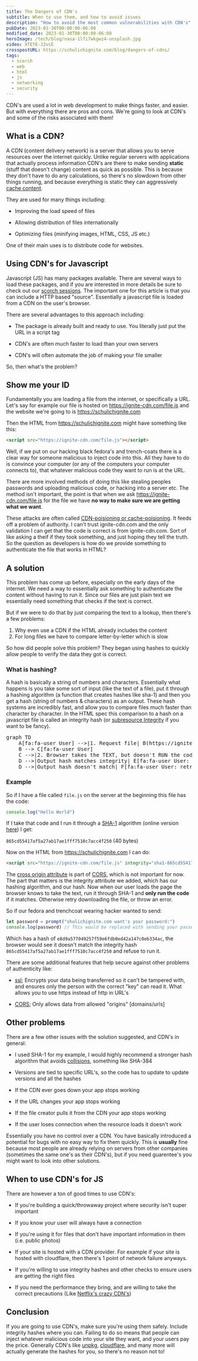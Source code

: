 ```yaml
---
title: The Dangers of CDN's
subtitle: When to use them, and how to avoid issues
description: "How to avoid the most common vulnerabilities with CDN's"
pubDate: 2023-01-30T00:00:00-06:00
modified_date: 2023-01-30T00:00:00-06:00
heroImage: /tech/blog/nasa-1lfi7wkgwz4-unsplash.jpg
video: XfEYE-J2vcE
crosspostURL: https://schulichignite.com/blog/dangers-of-cdns/
tags:
  - scorch
  - web
  - html
  - js
  - networking
  - security
---
```


CDN's are used a lot in web development to make things faster, and easier. But with everything there are pros and cons. We're going to look at CDN's and some of the risks associated with them!

## What is a CDN?

A CDN (content delivery network) is a server that allows you to serve resources over the internet quickly. Unlike regular servers with applications that actually process information CDN's are there to make sending **static** (stuff that doesn't change) content as quick as possible. This is because they don't have to do any calculations, so there's no slowdown from other things running, and because everything is static they can aggressively [cache content](https://aws.amazon.com/caching/).

They are used for many things including:

- Improving the load speed of files

- Allowing distribution of files internationally

- Optimizing files (minifying images, HTML, CSS, JS etc.)

One of their main uses is to distribute code for websites.

## Using CDN's for Javascript

Javascript (JS) has many packages available. There are several ways to load these packages, and if you are interested in more details be sure to check out our [scorch sessions](/scorch). The important one for this article is that you can include a HTTP based "source". Essentially a javascript file is loaded from a CDN on the user's browser. 

There are several advantages to this approach including:

- The package is already built and ready to use. You literally just put the URL in a script tag

- CDN's are often much faster to load than your own servers

- CDN's will often automate the job of making your file smaller

So, then what's the problem?

## Show me your ID

Fundamentally you are loading a file from the internet, or specifically a URL. Let's say for example our file is hosted on https://ignite-cdn.com/file.js and the website we're going to is https://schulichignite.com

Then the HTML from https://schulichignite.com might have something like this:

```html
<script src="https://ignite-cdn.com/file.js"></script>
```

Well, if we put on our hacking black fedora's and trench-coats there is a clear way for someone malicious to inject code into this. All they have to do is convince your computer (or any of the computers your computer connects to), that whatever malicious code they want to run is at the URL. 

There are more involved methods of doing this like stealing peoples passwords and uploading malicious code, or hacking into a server etc. The method isn't important, the point is that when we ask https://ignite-cdn.com/file.js for the file we have **no way to make sure we are getting what we want**.

These attacks are often called [CDN-poisioning or cache-poisioning](https://developers.cloudflare.com/cache/best-practices/avoid-web-poisoning/). It feeds off a problem of authority. I can't trust ignite-cdn.com and the only validation I can get that the code is correct is from ignite-cdn.com. Sort of like asking a theif if they took something, and just hoping they tell the truth. So the question as developers is how do we provide something to authenticate the file that works in HTML?

## A solution

This problem has come up before, especially on the early days of the internet. We need a way to essentially ask something to authenticate the content without having to run it. Since our files are just plain text we essentially need something that checks if the text is correct.

But if we were to do that by just comparing the text to a lookup, then there's a few problems:

1. Why even use a CDN if the HTML already includes the content
2. For long files we have to compare letter-by-letter which is slow

So how did people solve this problem? They began using hashes to quickly allow people to verify the data they got is correct. 

### What is hashing?

A hash is basically a string of numbers and characters. Essentially what happens is you take some sort of input (like the text of a file), put it through a hashing algorithm (a function that creates hashes like sha-1) and then you get a hash (string of numbers & characters) as an output. These hash systems are incredibly fast, and allow you to compare files much faster than character by character. In the HTML spec this comparison to a hash on a javascript file is called an integrity hash (or [subresource Integrity](https://developer.mozilla.org/en-US/docs/Web/Security/Subresource_Integrity) if you want to be fancy).

<pre class="mermaid">
graph TD
    A[fa:fa-user User] -->|1. Request file| B(https://ignite-cdn.com/file.js)
    B --> C[fa:fa-user User]
    C -->|2. Browser takes the TEXT, but doesn't RUN the code| D{hashing algorithm}
    D -->|Output hash matches integrity| E[fa:fa-user User: runs code]
    D -->|Output hash doesn't match| F[fa:fa-user User: retry or throw error]
</pre>

### Example

So if I have a file called `file.js`  on the server at the beginning this file has the code:

```js
console.log("Hello World")
```

If I take that code and I run it through a [SHA-1](https://www.geeksforgeeks.org/sha-1-hash-in-java/) algorithm (online version [here](https://codebeautify.org/sha1-hash-generator)) I get:

`865cd55417af5a27ab17ae1fff7510c7acc4f250` (40 bytes)

Now on the HTML from https://schulichignite.com I can do:

```html
<script src="https://ignite-cdn.com/file.js" integrity="sha1-865cd55417af5a27ab17ae1fff7510c7acc4f250" crossorigin="anonymous"></script>
```

The [cross origin attribute](https://developer.mozilla.org/en-US/docs/Web/HTML/Attributes/crossorigin) is part of [CORS](https://developer.mozilla.org/en-US/docs/Web/HTTP/CORS), which is not important for now. The part that matters is the integrity attribute we added, which has our hashing algorithm, and our hash. Now when our user loads the page the browser knows to take the text, run it through SHA-1 and **only run the code** if it matches. Otherwise retry downloading the file, or throw an error.

So if our fedora and trenchcoat wearing hacker wanted to send:

```js
let password = prompt("shulichignite.com want's your password:")
console.log(password) // This would be replaced with sending your password somewhere else
```

Which has a hash of `e8d9a577049257f59e6fdb0ed42a147c0eb334ac`, the browser would see it doesn't match the integrity hash `865cd55417af5a27ab17ae1fff7510c7acc4f250` and refuse to run it.

There are some additional features that help secure against other problems of authenticity like:

- [ssl](https://www.ssl.com/faqs/faq-what-is-ssl/); Encrypts your data being transferred so it can't be tampered with, and ensures only the person with the correct "key" can read it. What allows you to use https instead of http in URL's

- [CORS](https://developer.mozilla.org/en-US/docs/Web/HTTP/CORS); Only allows data from allowed "origins" [domains/urls]

## Other problems

There are a few other issues with the solution suggested, and CDN's in general:

- I used SHA-1 for my example, I would highly recommend a stronger hash algorithm that avoids [collisions](https://privacycanada.net/hash-functions/hash-collision-attack/), something like SHA-384

- Versions are tied to specific URL's, so the code has to update to update versions and all the hashes

- If the CDN ever goes down your app stops working

- If the URL changes your app stops working

- If the file creator pulls it from the CDN your app stops working

- If the user loses connection when the resource loads it doesn't work

Essentially you have no control over a CDN. You have basically introduced a potential for bugs with no easy way to fix them quickly. This is **usually** fine because most people are already relying on servers from other companies (sometimes the same one's as their CDN's), but if you need guarentee's you might want to look into other solutions.

## When to use CDN's for JS

There are however a ton of good times to use CDN's:

- If you're building a quick/throwaway project where security isn't super important

- If you know your user will always have a connection

- If you're using it for files that don't have important information in them (i.e. public photos)

- If your site is hosted with a CDN provider. For example if your site is hosted with cloudflare, then there's 1 point of network failure anyways.

- If you're willing to use integrity hashes and other checks to ensure users are getting the right files

- If you need the performance they bring, and are willing to take the correct precautions (Like [Netflix's crazy CDN's](https://www.theverge.com/22787426/netflix-cdn-open-connect))

## Conclusion

If you are going to use CDN's, make sure you're using them safely. Include integrity hashes where you can. Failing to do so means that people can inject whatever malicious code into your site they want, and your users pay the price. Generally CDN's like [unpkg](https://unpkg.com/), [cloudflare](https://cdnjs.cloudflare.com/), and many more will actually generate the hashes for you, so there's no reason not to!
